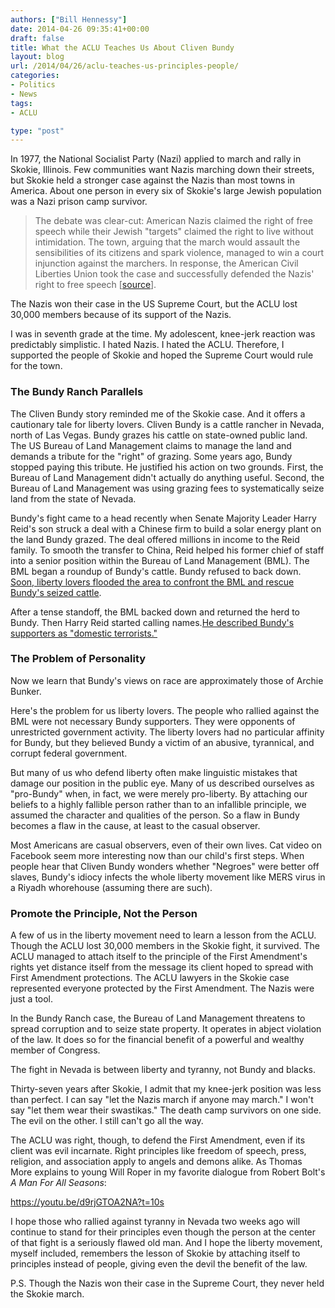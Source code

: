```yaml
---
authors: ["Bill Hennessy"]
date: 2014-04-26 09:35:41+00:00
draft: false
title: What the ACLU Teaches Us About Cliven Bundy
layout: blog
url: /2014/04/26/aclu-teaches-us-principles-people/
categories:
- Politics
- News
tags:
- ACLU

type: "post"
---
```


In 1977, the National Socialist Party (Nazi) applied to march and rally in Skokie, Illinois. Few communities want Nazis marching down their streets, but Skokie held a stronger case against the Nazis than most towns in America. About one person in every six of Skokie's large Jewish population was a Nazi prison camp survivor.



> The debate was clear-cut: American Nazis claimed the right of free speech while their Jewish "targets" claimed the right to live without intimidation. The town, arguing that the march would assault the sensibilities of its citizens and spark violence, managed to win a court injunction against the marchers. In response, the American Civil Liberties Union took the case and successfully defended the Nazis' right to free speech [[source](https://www.kansaspress.ku.edu/strwhe.html)].



The Nazis won their case in the US Supreme Court, but the ACLU lost 30,000 members because of its support of the Nazis.

I was in seventh grade at the time. My adolescent, knee-jerk reaction was predictably simplistic. I hated Nazis. I hated the ACLU. Therefore, I supported the people of Skokie and hoped the Supreme Court would rule for the town.



### The Bundy Ranch Parallels



The Cliven Bundy story reminded me of the Skokie case. And it offers a cautionary tale for liberty lovers. Cliven Bundy is a cattle rancher in Nevada, north of Las Vegas. Bundy grazes his cattle on state-owned public land. The US Bureau of Land Management claims to manage the land and demands a tribute for the "right" of grazing. Some years ago, Bundy stopped paying this tribute. He justified his action on two grounds. First, the Bureau of Land Management didn't actually do anything useful. Second, the Bureau of Land Management was using grazing fees to systematically seize land from the state of Nevada. 

Bundy's fight came to a head recently when Senate Majority Leader Harry Reid's son struck a deal with a Chinese firm to build a solar energy plant on the land Bundy grazed. The deal offered millions in income to the Reid family. To smooth the transfer to China, Reid helped his former chief of staff into a senior position within the Bureau of Land Management (BML). The BML began a roundup of Bundy's cattle. Bundy refused to back down. [Soon, liberty lovers flooded the area to confront the BML and rescue Bundy's seized cattle](https://hennessysview.com/2014/04/12/governments-surrender-cliven-bundy-destroys-talebs-weak-argument-gun-control/).

After a tense standoff, the BML backed down and returned the herd to Bundy. Then Harry Reid started calling names.[He described Bundy's supporters as "domestic terrorists."](https://hennessysview.com/2014/04/13/government-create-free-speech-zones/)



### The Problem of Personality



Now we learn that Bundy's views on race are approximately those of Archie Bunker.

Here's the problem for us liberty lovers. The people who rallied against the BML were not necessary Bundy supporters. They were opponents of unrestricted government activity. The liberty lovers had no particular affinity for Bundy, but they believed Bundy a victim of an abusive, tyrannical, and corrupt federal government.

But many of us who defend liberty often make linguistic mistakes that damage our position in the public eye. Many of us described ourselves as "pro-Bundy" when, in fact, we were merely pro-liberty. By attaching our beliefs to a highly fallible person rather than to an infallible principle, we assumed the character and qualities of the person. So a flaw in Bundy becomes a flaw in the cause, at least to the casual observer.

Most Americans are casual observers, even of their own lives. Cat video on Facebook seem more interesting now than our child's first steps. When people hear that Cliven Bundy wonders whether "Negroes" were better off slaves, Bundy's idiocy infects the whole liberty movement like MERS virus in a Riyadh whorehouse (assuming there are such).



### Promote the Principle, Not the Person



A few of us in the liberty movement need to learn a lesson from the ACLU. Though the ACLU lost 30,000 members in the Skokie fight, it survived. The ACLU managed to attach itself to the principle of the First Amendment's rights yet distance itself from the message its client hoped to spread with First Amendment protections. The ACLU lawyers in the Skokie case represented everyone protected by the First Amendment. The Nazis were just a tool.

In the Bundy Ranch case, the Bureau of Land Management threatens to spread corruption and to seize state property. It operates in abject violation of the law. It does so for the financial benefit of a powerful and wealthy member of Congress.

The fight in Nevada is between liberty and tyranny, not Bundy and blacks.

Thirty-seven years after Skokie, I admit that my knee-jerk position was less than perfect. I can say "let the Nazis march if anyone may march." I won't say "let them wear their swastikas." The death camp survivors on one side. The evil on the other. I still can't go all the way.

The ACLU was right, though, to defend the First Amendment, even if its client was evil incarnate. Right principles like freedom of speech, press, religion, and association apply to angels and demons alike. As Thomas More explains to young Will Roper in my favorite dialogue from Robert Bolt's _A Man For All Seasons_:

https://youtu.be/d9rjGTOA2NA?t=10s

I hope those who rallied against tyranny in Nevada two weeks ago will continue to stand for their principles even though the person at the center of that fight is a seriously flawed old man. And I hope the liberty movement, myself included, remembers the lesson of Skokie by attaching itself to principles instead of people, giving even the devil the benefit of the law.

P.S. Though the Nazis won their case in the Supreme Court, they never held the Skokie march.
